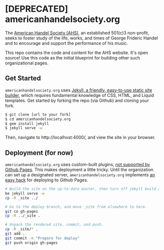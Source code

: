 # [DEPRECATED] americanhandelsociety.org

The [American Handel Society (AHS)](http://americanhandelsociety.org/), an established 501(c)3 non-profit, seeks to foster study of the life, works, and times of George Frideric Handel and to encourage and support the performance of his music.

This repo contains the code and content for the AHS website. It's open source! Use this code as the initial blueprint for building other such organizational pages.

## Get Started

`americanhandelsociety.org` uses [Jekyll, a friendly, easy-to-use static site builder](https://jekyllrb.com/), which requires fundamental knowledge of CSS, HTML, and Liquid templates. Get started by forking the repo (via Github) and cloning your fork.

```bash
$ git clone [url to your fork]
$ cd americanhandelsociety.org
$ gem install jekyll
$ jekyll serve -w
```

Then, navigate to http://localhost:4000/, and view the site in your browser.

## Deployment (for now)

`americanhandelsociety.org` uses custom-built plugins, [not supported by Github Pages](https://help.github.com/articles/adding-jekyll-plugins-to-a-github-pages-site/). This makes deployment a little tricky. Until the organization can set up a designated server, `americanhandelsociety.org` implements [an easy hack](https://github.com/jekyll/jekyll/issues/325#issuecomment-1135567) for deploying to Github Pages.

```bash
# Build the site on the up-to-date master, then turn off jekyll build and move the _site repo elsewhere.
be jekyll serve -w
cp -R _site ../

# Go to the deploy branch, and move _site from elsewhere to here.
git co gh-pages
cp -R ../_site .

# Unpack the rendered site, commit, and push.
cp -R _site/* .
git add .
git commit -m "Prepare for deploy"
git push origin gh-pages
```
